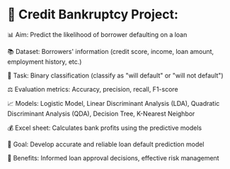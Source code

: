 # 💼 Credit Bankruptcy Project:

📊 Aim: Predict the likelihood of borrower defaulting on a loan

📚 Dataset: Borrowers' information (credit score, income, loan amount, employment history, etc.)

🎯 Task: Binary classification (classify as "will default" or "will not default")

⚖️ Evaluation metrics: Accuracy, precision, recall, F1-score

📈 Models: Logistic Model, Linear Discriminant Analysis (LDA), Quadratic Discriminant Analysis (QDA), Decision Tree, K-Nearest Neighbor

💰 Excel sheet: Calculates bank profits using the predictive models

🎯 Goal: Develop accurate and reliable loan default prediction model

💼 Benefits: Informed loan approval decisions, effective risk management

